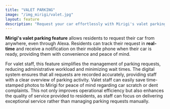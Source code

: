```yaml
---
title: "VALET PARKING"
image: "/img_mirigi/valet.jpg"
layout: feature
description: "Request your car effortlessly with Mirigi's valet parking feature."
---
```


**Mirigi's valet parking feature** allows residents to request their car from anywhere, even through Alexa. Residents can track their request in **real-time** and receive a notification on their mobile phone when their car is ready, providing them with convenience and peace of mind.

For valet staff, this feature simplifies the management of parking requests, reducing administrative workload and minimizing wait times. The digital system ensures that all requests are recorded accurately, providing staff with a clear overview of parking activity. Valet staff can easily save time-stamped photos to Mirigi for peace of mind regarding car scratch or dent complaints. This not only improves operational efficiency but also enhances the quality of service provided to residents, as staff can focus on delivering exceptional service rather than managing parking requests manually.